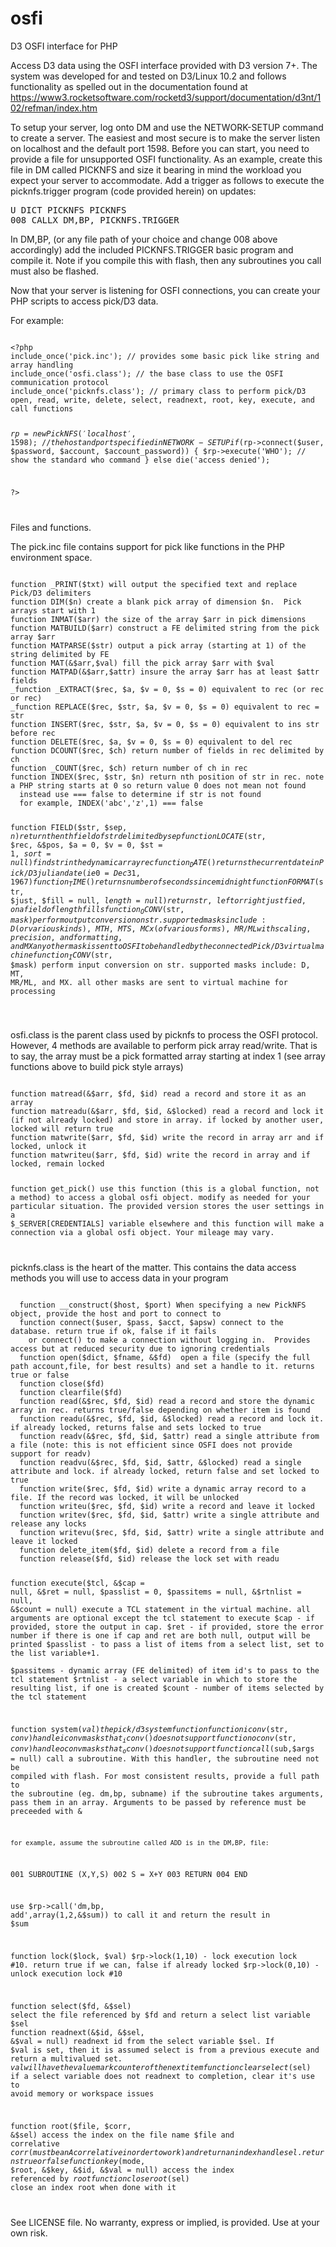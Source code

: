 # osfi
D3 OSFI interface for PHP

Access D3 data using the OSFI interface provided with D3 version 7+.  The system was developed for and tested on D3/Linux 10.2 and follows functionality as spelled out in the documentation found at https://www3.rocketsoftware.com/rocketd3/support/documentation/d3nt/102/refman/index.htm

To setup your server, log onto DM and use the NETWORK-SETUP command to create a server.  The easiest and most secure is to make the server listen on localhost and the default port 1598.
Before you can start, you need to provide a file for unsupported OSFI functionality.  As an example, create this file in DM called PICKNFS and size it bearing in mind the workload you expect your server to accommodate.  Add a trigger as follows to execute the picknfs.trigger program (code provided herein) on updates:

<pre>
U DICT PICKNFS PICKNFS
008 CALLX DM,BP, PICKNFS.TRIGGER
</pre>

In DM,BP, (or any file path of your choice and change 008 above accordingly) add the included PICKNFS.TRIGGER basic program and compile it.  Note if you compile this with flash, then any subroutines you call must also be flashed.

Now that your server is listening for OSFI connections, you can create your PHP scripts to access pick/D3 data.

For example:

<code>
&lt;?php
include_once('pick.inc'); // provides some basic pick like string and array handling
include_once('osfi.class'); // the base class to use the OSFI communication protocol
include_once('picknfs.class'); // primary class to perform pick/D3 open, read, write, delete, select, readnext, root, key, execute, and call functions

$rp = new PickNFS('localhost',1598); // the host and port specified in NETWORK-SETUP
if ($rp->connect($user, $password, $account, $account_password)) {
  $rp->execute('WHO'); // show the standard who command
} else
  die('access denied');

?&gt;

</code>

Files and functions.

The pick.inc file contains support for pick like functions in the PHP environment space.

<code>
function _PRINT($txt) will output the specified text and replace Pick/D3 delimiters 
function DIM($n) create a blank pick array of dimension $n.  Pick arrays start with 1
function INMAT($arr) the size of the array $arr in pick dimensions
function MATBUILD($arr) construct a FE delimited string from the pick array $arr
function MATPARSE($str) output a pick array (starting at 1) of the string delimited by FE
function MAT(&$arr,$val) fill the pick array $arr with $val
function MATPAD(&$arr,$attr) insure the array $arr has at least $attr fields
_function _EXTRACT($rec, $a, $v = 0, $s = 0) equivalent to rec<a> (or rec<a,v> or rec<a,v,s>)
_function REPLACE($rec, $str, $a, $v = 0, $s = 0) equivalent to rec<a,v,s> = str
function INSERT($rec, $str, $a, $v = 0, $s = 0) equivalent to ins str before rec<a,v,s>
function DELETE($rec, $a, $v = 0, $s = 0) equivalent to del rec<a,v,s>
function DCOUNT($rec, $ch) return number of fields in rec delimited by ch
function _COUNT($rec, $ch) return number of ch in rec
function INDEX($rec, $str, $n) return nth position of str in rec. note a PHP string starts at 0 so return value 0 does not mean not found
  instead use === false to determine if str is not found
  for example, INDEX('abc','z',1) === false
  
function FIELD($str, $sep, $n) return the nth field of str delimited by sep
function LOCATE($str, $rec, &$pos, $a = 0, $v = 0, $st = 1, $sort = null) find str in the dynamic array rec
function _DATE() returns the current date in Pick/D3 julian date (ie 0 = Dec 31, 1967)
function _TIME() returns number of seconds since midnight
function FORMAT($str, $just, $fill = null, $length = null) return str, left or right justfied, on a field of length fills
function _OCONV($str, $mask) perform output conversion on str. supported masks include:
  D (or various kinds), MTH, MTS, MCx (of various forms), MR/ML with scaling, precision, and formatting, and MX
  any other mask is sent to OSFI to be handled by the connected Pick/D3 virtual machine
function _ICONV($str, $mask) perform input conversion on str. supported masks include:
  D, MT, MR/ML, and MX. all other masks are sent to virtual machine for processing
  
  </code>
  
osfi.class is the parent class used by picknfs to process the OSFI protocol.  However, 4 methods are available to perform pick array read/write. That is to say, the array must be a pick formatted array starting at index 1 (see array functions above to build pick style arrays)
  
<code>
function matread(&$arr, $fd, $id) read a record and store it as an array
function matreadu(&$arr, $fd, $id, &$locked) read a record and lock it (if not already locked) and store in array. if locked by another user, locked will return true
function matwrite($arr, $fd, $id) write the record in array arr and if locked, unlock it
function matwriteu($arr, $fd, $id) write the record in array and if locked, remain locked
  
function get_pick() use this function (this is a global function, not a method) to access a global osfi object. modify as needed for your particular situation.  The provided version stores the user settings in a $_SERVER[CREDENTIALS] variable elsewhere and this function will make a connection via a global osfi object.  Your mileage may vary.
  
</code>

picknfs.class is the heart of the matter.  This contains the data access methods you will use to access data in your program
  
<code>
  function __construct($host, $port) When specifying a new PickNFS object, provide the host and port to connect to
  function connect($user, $pass, $acct, $apsw) connect to the database. return true if ok, false if it fails
    or connect() to make a connection without logging in.  Provides access but at reduced security due to ignoring credentials
  function open($dict, $fname, &$fd)  open a file (specify the full path account,file, for best results) and set a handle to it. returns true or false
  function close($fd)
  function clearfile($fd)
  function read(&$rec, $fd, $id) read a record and store the dynamic array in rec. returns true/false depending on whether item is found
  function readu(&$rec, $fd, $id, &$locked) read a record and lock it. if already locked, returns false and sets locked to true
  function readv(&$rec, $fd, $id, $attr) read a single attribute from a file (note: this is not efficient since OSFI does not provide support for readv)
  function readvu(&$rec, $fd, $id, $attr, &$locked) read a single attribute and lock. if already locked, return false and set locked to true
  function write($rec, $fd, $id) write a dynamic array record to a file. If the record was locked, it will be unlocked
  function writeu($rec, $fd, $id) write a record and leave it locked
  function writev($rec, $fd, $id, $attr) write a single attribute and release any locks
  function writevu($rec, $fd, $id, $attr) write a single attribute and leave it locked
  function delete_item($fd, $id) delete a record from a file
  function release($fd, $id) release the lock set with readu
  
  function execute($tcl, &$cap = null, &$ret = null, $passlist = 0, $passitems = null, &$rtnlist = null, &$count = null)
     execute a TCL statement in the virtual machine.  all arguments are optional except the tcl statement to execute
     $cap - if provided, store the output in cap. 
     $ret - if provided, store the error number if there is one
            if cap and ret are both null, output will be printed 
     $passlist - to pass a list of items from a select list, set to the list variable+1.  
     $passitems - dynamic array (FE delimited) of item id's to pass to the tcl statement
     $rtnlist - a select variable in which to store the resulting list, if one is created
     $count - number of items selected by the tcl statement
 
  function system($val) the pick/d3 system function
  function iconv($str, $conv) handle iconv masks that _iconv() does not support
  function oconv($str, $conv) handle oconv masks that _oconv() does not support
  function call($sub,$args = null) 
    call a subroutine. With this handler, the subroutine need not be compiled with flash.  For most consistent results, provide a full path
    to the subroutine (eg. dm,bp, subname)
    if the subroutine takes arguments, pass them in an array.  Arguments to be passed by reference must be preceeded with &
  
    for example, assume the subroutine called ADD is in the DM,BP, file:
  
  001 SUBROUTINE (X,Y,S)
  002 S = X+Y
  003 RETURN
  004 END
  
  use $rp->call('dm,bp, add',array(1,2,&$sum)) to call it and return the result in $sum
  
  function lock($lock, $val)
    $rp->lock(1,10) - lock execution lock #10. return true if we can, false if already locked
    $rp->lock(0,10) - unlock execution lock #10
  
  
  function select($fd, &$sel) select the file referenced by $fd and return a select list variable $sel
  function readnext(&$id, &$sel, &$val = null)  readnext id from the select variable $sel. If $val is set, then it is assumed select is from a previous execute and return a multivalued set.  $val will have the value mark counter of the next item
  function clearselect($sel) if a select variable does not readnext to completion, clear it's use to avoid memory or workspace issues
  
  function root($file, $corr, &$sel) access the index on the file name $file and correlative $corr (must be an A correlative in order to work) and return an index handle sel.  returns true or false
  function key($mode, $root, &$key, &$id, &$val = null)  access the index referenced by $root
  function closeroot($sel) close an index root when done with it
  
  
</code>

See LICENSE file.  No warranty, express or implied, is provided.  Use at your own risk.
